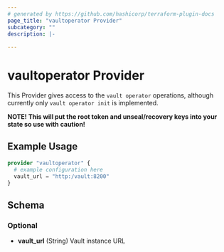 ```yaml
---
# generated by https://github.com/hashicorp/terraform-plugin-docs
page_title: "vaultoperator Provider"
subcategory: ""
description: |-
  
---
```


# vaultoperator Provider

This Provider gives access to the `vault operator` operations, although currently only `vault operator init` is implemented.

**NOTE! This will put the root token and unseal/recovery keys into your state so use with caution!**


## Example Usage

```terraform
provider "vaultoperator" {
  # example configuration here
  vault_url = "http:/vault:8200"
}
```

<!-- schema generated by tfplugindocs -->
## Schema

### Optional

- **vault_url** (String) Vault instance URL
